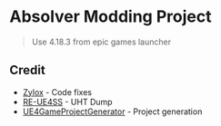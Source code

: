 # Absolver Modding Project

> Use 4.18.3 from epic games launcher

## Credit

- [Zylox](https://twitter.com/zyloxmods) - Code fixes
- [RE-UE4SS](https://github.com/UE4SS-RE/RE-UE4SS) - UHT Dump
- [UE4GameProjectGenerator](https://github.com/Buckminsterfullerene02/UE4GameProjectGenerator) - Project generation
